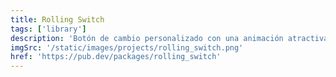 ```yaml
---
title: Rolling Switch
tags: ['library']
description: 'Botón de cambio personalizado con una animación atractiva, hecho para permitirle personalizar colores, íconos y más.'
imgSrc: '/static/images/projects/rolling_switch.png'
href: 'https://pub.dev/packages/rolling_switch'
---
```

